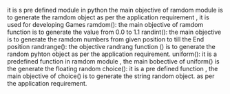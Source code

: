 it is s pre defined module in python the main objective of ramdom module is to generate  the ramdom object as per the application requirement , it is used for developing Games
ramdom(): the main objective of ramdom  function is to generate the value  from 0.0 to 1.1
randint(): the main objective is to generate  the ramdom numbers from given position to till the End position 
randrange(): the objective randrang function () is to generate  the random pyhton object as per the application requirement. 
uniform(): it is a predefined function in ramdom module , the main bobective of uniform() is the generate the   floating random 
choice(): it is a pre defined function , the main objective of choice() is to generate the string random object. as per the application requirement. 
